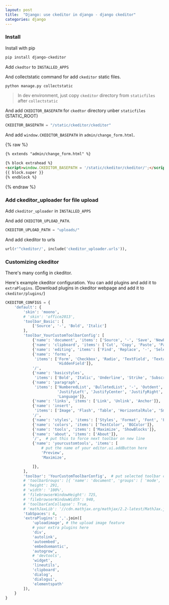 ```yaml
---
layout: post
title:  "Django: use ckeditor in django - django ckeditor"
categories: django
---
```


### Install

Install with pip

```bash
pip install django-ckeditor
```

Add `ckedtor` to `INSTALLED_APPS`


And collectstatic command for add `ckeditor` static files.

```bash
python manage.py collectstatic
```

> In dev environment, just copy `ckeditor` directory from `staticfiles` after `collectstatic`


And add `CKEDITOR_BASEPATH` for `ckedtor` directory unber `staticfiles` (STATIC_ROOT)

```python
CKEDITOR_BASEPATH = "/static/ckeditor/ckeditor"
```

And add `window.CKEDITOR_BASEPATH` in `admin/change_form.html`.


{% raw %}
```html
{% extends "admin/change_form.html" %}

{% block extrahead %}
<script>window.CKEDITOR_BASEPATH = '/static/ckeditor/ckeditor/';</script>
{{ block.super }}
{% endblock %}
```
{% endraw %}


### Add ckeditor_uploader for file upload

Add `ckeditor_uploader` in `INSTALLED_APPS`


And add `CKEDITOR_UPLOAD_PATH`.

```python
CKEDITOR_UPLOAD_PATH = "uploads/"
```

And add ckeditor to urls

```python
url(r'^ckeditor/', include('ckeditor_uploader.urls')),
```



### Customizing ckeditor

There's many config in ckeditor.


Here's example ckeditor configuration. You can add plugins and add it to `extraPlugins`. (Download plugins in ckeditor webpage and add it to `ckeditor/plugins/`)

```python
CKEDITOR_CONFIGS = {
    'default': {
        'skin': 'moono',
        # 'skin': 'office2013',
        'toolbar_Basic': [
            ['Source', '-', 'Bold', 'Italic']
        ],
        'toolbar_YourCustomToolbarConfig': [
            {'name': 'document', 'items': ['Source', '-', 'Save', 'NewPage', 'Preview', 'Print', '-', 'Templates']},
            {'name': 'clipboard', 'items': ['Cut', 'Copy', 'Paste', 'PasteText', 'PasteFromWord', '-', 'Undo', 'Redo']},
            {'name': 'editing', 'items': ['Find', 'Replace', '-', 'SelectAll']},
            {'name': 'forms',
             'items': ['Form', 'Checkbox', 'Radio', 'TextField', 'Textarea', 'Select', 'Button', 'ImageButton',
                       'HiddenField']},
            '/',
            {'name': 'basicstyles',
             'items': ['Bold', 'Italic', 'Underline', 'Strike', 'Subscript', 'Superscript', '-', 'RemoveFormat']},
            {'name': 'paragraph',
             'items': ['NumberedList', 'BulletedList', '-', 'Outdent', 'Indent', '-', 'Blockquote', 'CreateDiv', '-',
                       'JustifyLeft', 'JustifyCenter', 'JustifyRight', 'JustifyBlock', '-', 'BidiLtr', 'BidiRtl',
                       'Language']},
            {'name': 'links', 'items': ['Link', 'Unlink', 'Anchor']},
            {'name': 'insert',
             'items': ['Image', 'Flash', 'Table', 'HorizontalRule', 'Smiley', 'SpecialChar', 'PageBreak', 'Iframe']},
            '/',
            {'name': 'styles', 'items': ['Styles', 'Format', 'Font', 'FontSize']},
            {'name': 'colors', 'items': ['TextColor', 'BGColor']},
            {'name': 'tools', 'items': ['Maximize', 'ShowBlocks']},
            {'name': 'about', 'items': ['About']},
            '/',  # put this to force next toolbar on new line
            {'name': 'yourcustomtools', 'items': [
                # put the name of your editor.ui.addButton here
                'Preview',
                'Maximize',

            ]},
        ],
        'toolbar': 'YourCustomToolbarConfig',  # put selected toolbar config here
        # 'toolbarGroups': [{ 'name': 'document', 'groups': [ 'mode', 'document', 'doctools' ] }],
        # 'height': 291,
        # 'width': '100%',
        # 'filebrowserWindowHeight': 725,
        # 'filebrowserWindowWidth': 940,
        # 'toolbarCanCollapse': True,
        # 'mathJaxLib': '//cdn.mathjax.org/mathjax/2.2-latest/MathJax.js?config=TeX-AMS_HTML',
        'tabSpaces': 4,
        'extraPlugins': ','.join([
            'uploadimage', # the upload image feature
            # your extra plugins here
            'div',
            'autolink',
            'autoembed',
            'embedsemantic',
            'autogrow',
            # 'devtools',
            'widget',
            'lineutils',
            'clipboard',
            'dialog',
            'dialogui',
            'elementspath'
        ]),
    }
}
```

